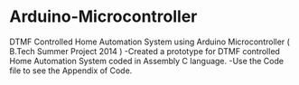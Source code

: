 # Arduino-Microcontroller
DTMF Controlled Home Automation System using Arduino Microcontroller ( B.Tech Summer Project 2014 )
-Created a prototype for DTMF controlled Home Automation System coded in Assembly C language.
-Use the Code file to see the Appendix of Code.
